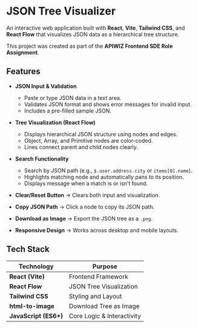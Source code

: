 # JSON Tree Visualizer

An interactive web application built with **React**, **Vite**, **Tailwind CSS**, and **React Flow** that visualizes JSON data as a hierarchical tree structure.

This project was created as part of the **APIWIZ Frontend SDE Role Assignment**.


## Features


- **JSON Input & Validation**
  - Paste or type JSON data in a text area.
  - Validates JSON format and shows error messages for invalid input.
  - Includes a pre-filled sample JSON.

- **Tree Visualization (React Flow)**
  - Displays hierarchical JSON structure using nodes and edges.
  - Object, Array, and Primitive nodes are color-coded.
  - Lines connect parent and child nodes clearly.

- **Search Functionality**
  - Search by JSON path (e.g., `$.user.address.city` or `items[0].name`).
  - Highlights matching node and automatically pans to its position.
  - Displays message when a match is or isn’t found.


- **Clear/Reset Button** → Clears both input and visualization.
- **Copy JSON Path** → Click a node to copy its JSON path.
- **Download as Image** → Export the JSON tree as a `.png`.
- **Responsive Design** → Works across desktop and mobile layouts.


##  Tech Stack

| Technology | Purpose |
|-------------|----------|
| **React (Vite)** | Frontend Framework |
| **React Flow** | JSON Tree Visualization |
| **Tailwind CSS** | Styling and Layout |
| **html-to-image** | Download Tree as Image |
| **JavaScript (ES6+)** | Core Logic & Interactivity |


